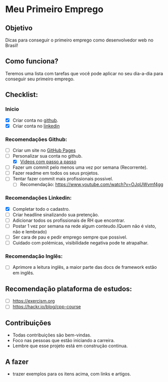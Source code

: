 # Meu Primeiro Emprego

## Objetivo

Dicas para conseguir o primeiro emprego como desenvolvedor web no Brasil! 

## Como funciona?

Teremos uma lista com tarefas que você pode aplicar no seu dia-a-dia para conseguir seu primeiro emprego.

## Checklist:



### Inicio
- [x] Criar conta no [github](https://github.com/).
- [x] Criar conta no [linkedin](https://www.linkedin.com/)

### Recomendações Github:
- [ ] Criar um site no [GitHub Pages](https://pages.github.com/)
- [ ] Personalizar sua conta no github. 
  - [x] [Videos com passo a passo](https://www.youtube.com/watch?v=TsaLQAetPLU)
- [ ] Fazer um commit pelo menos uma vez por semana (Recorrente).
- [ ] Fazer readme em todos os seus projetos.
- [ ] Tentar fazer commit mais profissionais possivel.
  - [ ] Recomendação: https://www.youtube.com/watch?v=OJqUWvmf4gg

### Recomendações Linkedin:
- [x] Completar todo o cadastro.
- [ ] Criar headline sinalizando sua pretenção.
- [ ] Adicionar todos os profissionais de RH que encontrar.
- [ ] Postar 1 vez por semana na rede algum conteudo.(Quem não é visto, não e lembrado)
- [ ] Ser cara de pau e pedir emprego sempre que possivel.
- [ ] Cuidado com polémicas, visibilidade negativa pode te atrapalhar.

### Recomendação Inglês:
- [ ] Aprimore a leitura inglês, a maior parte das docs de framework estão em inglês.


## Recomendação plataforma de estudos:
- [ ] https://exercism.org
- [ ] https://hackr.io/blog/cpp-course

## Contribuições
* Todas contribuições são bem-vindas.
* Foco nas pessoas que estão iniciando a carreira.
* Lembre que esse projeto está em construção continua.

## A fazer

* trazer exemplos para os itens acima, com links e artigos.
